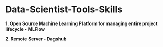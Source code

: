 # Data-Scientist-Tools-Skills

**1. Open Source Machine Learning Platform for managing entire project lifecycle - MLFlow**

**2. Remote Server - Dagshub**
